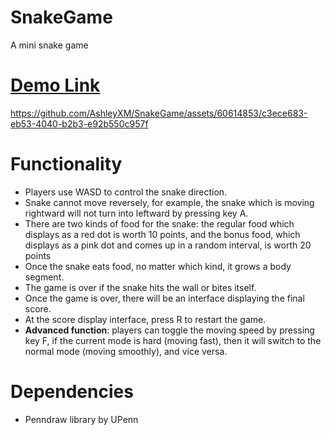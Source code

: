 # SnakeGame
A mini snake game

# [Demo Link](https://youtu.be/sj-HXIDWKOg)

https://github.com/AshleyXM/SnakeGame/assets/60614853/c3ece683-eb53-4040-b2b3-e92b550c957f

# Functionality
- Players use WASD to control the snake direction.
- Snake cannot move reversely, for example, the snake which is moving rightward will not turn into leftward by pressing key A.
- There are two kinds of food for the snake: the regular food which displays as a red dot is worth 10 points, and the bonus food, which displays as a pink dot and comes up in a random interval, is worth 20 points
- Once the snake eats food, no matter which kind, it grows a body segment.
- The game is over if the snake hits the wall or bites itself.
- Once the game is over, there will be an interface displaying the final score.
- At the score display interface, press R to restart the game.
- **Advanced function**: players can toggle the moving speed by pressing key F, if the current mode is hard (moving fast), then it will switch to the normal mode (moving smoothly), and vice versa.

# Dependencies
- Penndraw library by UPenn
